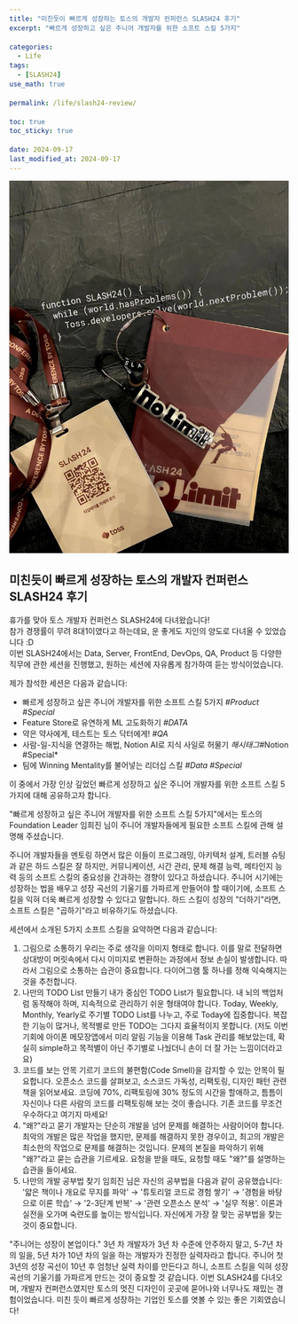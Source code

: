 ```yaml
---
title: "미친듯이 빠르게 성장하는 토스의 개발자 컨퍼런스 SLASH24 후기"
excerpt: "빠르게 성장하고 싶은 주니어 개발자를 위한 소프트 스킬 5가지"

categories:
  - Life
tags:
  - [SLASH24]
use_math: true

permalink: /life/slash24-review/

toc: true
toc_sticky: true

date: 2024-09-17
last_modified_at: 2024-09-17
---
```

![image](/assets/images/posts_img/slash24-review/slash24.jpeg)
## 미친듯이 빠르게 성장하는 토스의 개발자 컨퍼런스 SLASH24 후기

휴가를 맞아 토스 개발자 컨퍼런스 SLASH24에 다녀왔습니다!  
참가 경쟁률이 무려 8대1이였다고 하는데요, 운 좋게도 지인의 양도로 다녀올 수 있었습니다 :D  
이번 SLASH24에서는 Data, Server, FrontEnd, DevOps, QA, Product 등 다양한 직무에 관한 세션을 진행했고, 원하는 세션에 자유롭게 참가하여 듣는 방식이었습니다.  

제가 참석한 세션은 다음과 같습니다:  
 - 빠르게 성장하고 싶은 주니어 개발자를 위한 소프트 스킬 5가지 *#Product #Special*  
 - Feature Store로 유연하게 ML 고도화하기 *#DATA*  
 - 약은 약사에게, 테스트는 토스 닥터에게! *#QA*  
 - 사람-일-지식을 연결하는 해법, Notion AI로 지식 사일로 허물기 *해시태그*#Notion #Special*  
 - 팀에 Winning Mentality를 불어넣는 리더십 스킬 *#Data #Special*  

이 중에서 가장 인상 깊었던 빠르게 성장하고 싶은 주니어 개발자를 위한 소프트 스킬 5가지에 대해 공유하고자 합니다.

"빠르게 성장하고 싶은 주니어 개발자를 위한 소프트 스킬 5가지"에서는 토스의 Foundation Leader 임희진 님이 주니어 개발자들에게 필요한 소프트 스킬에 관해 설명해 주셨습니다.

주니어 개발자들을 멘토링 하면서 많은 이들이 프로그래밍, 아키텍처 설계, 트러블 슈팅과 같은 하드 스킬은 잘 하지만, 커뮤니케이션, 시간 관리, 문제 해결 능력, 메타인지 능력 등의 소프트 스킬의 중요성을 간과하는 경향이 있다고 하셨습니다.
주니어 시기에는 성장하는 법을 배우고 성장 곡선의 기울기를 가파르게 만들어야 할 때이기에, 소프트 스킬을 익혀 더욱 빠르게 성장할 수 있다고 말합니다. 하드 스킬이 성장의 "더하기"라면, 소프트 스킬은 "곱하기"라고 비유하기도 하셨습니다.

세션에서 소개된 5가지 소프트 스킬을 요약하면 다음과 같습니다:
 1. 그림으로 소통하기
 우리는 주로 생각을 이미지 형태로 합니다. 이를 말로 전달하면 상대방이 머릿속에서 다시 이미지로 변환하는 과정에서 정보 손실이 발생합니다. 따라서 그림으로 소통하는 습관이 중요합니다. 다이어그램 툴 하나를 정해 익숙해지는 것을 추천합니다.
 2. 나만의 TODO List 만들기
 내가 중심인 TODO List가 필요합니다. 내 뇌의 백업처럼 동작해야 하며, 지속적으로 관리하기 쉬운 형태여야 합니다. Today, Weekly, Monthly, Yearly로 주기별 TODO List를 나누고, 주로 Today에 집중합니다. 복잡한 기능이 많거나, 목적별로 만든 TODO는 그다지 효율적이지 못합니다. (저도 이번 기회에 아이폰 메모장앱에서 미리 알림 기능을 이용해 Task 관리를 해보았는데, 확실히 simple하고 목적별이 아닌 주기별로 나눴더니 손이 더 잘 가는 느낌이더라고요)
 3. 코드를 보는 안목 기르기
 코드의 불편함(Code Smell)을 감지할 수 있는 안목이 필요합니다. 오픈소스 코드를 살펴보고, 소스코드 가독성, 리팩토링, 디자인 패턴 관련 책을 읽어보세요. 코딩에 70%, 리팩토링에 30% 정도의 시간을 할애하고, 틈틈이 자신이나 다른 사람의 코드를 리팩토링해 보는 것이 좋습니다. 기존 코드를 무조건 우수하다고 여기지 마세요!
 4. "왜?"라고 묻기
 개발자는 단순히 개발을 넘어 문제를 해결하는 사람이어야 합니다. 최악의 개발은 많은 작업을 했지만, 문제를 해결하지 못한 경우이고, 최고의 개발은 최소한의 작업으로 문제를 해결하는 것입니다. 문제의 본질을 파악하기 위해 "왜?"라고 묻는 습관을 기르세요. 요청을 받을 때도, 요청할 때도 "왜?"를 설명하는 습관을 들이세요.
 5. 나만의 개발 공부법 찾기
 임희진 님은 자신의 공부법을 다음과 같이 공유했습니다: '얇은 책이나 개요로 무지를 파악' → '튜토리얼 코드로 경험 쌓기' → '경험을 바탕으로 이론 학습' → '2-3단계 반복' → '관련 오픈소스 분석' → '실무 적용'. 이론과 실전을 오가며 숙련도를 높이는 방식입니다. 자신에게 가장 잘 맞는 공부법을 찾는 것이 중요합니다.

"주니어는 성장이 본업이다." 3년 차 개발자가 3년 차 수준에 안주하지 말고, 5-7년 차의 일을, 5년 차가 10년 차의 일을 하는 개발자가 진정한 실력자라고 합니다. 주니어 첫 3년의 성장 곡선이 10년 후 엄청난 실력 차이를 만든다고 하니, 소프트 스킬을 익혀 성장 곡선의 기울기를 가파르게 만드는 것이 중요할 것 같습니다.
이번 SLASH24를 다녀오며, 개발자 컨퍼런스였지만 토스의 멋진 디자인이 곳곳에 묻어나와 너무나도 재밌는 경험이었습니다. 미친 듯이 빠르게 성장하는 기업인 토스를 엿볼 수 있는 좋은 기회였습니다!

